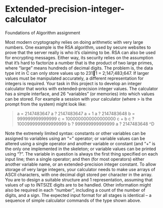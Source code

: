 # Extended-precision-integer-calculator
Foundations of Algorithm assignment

Most modern cryptography relies on doing arithmetic with very large numbers. One example is the RSA
algorithm, used by secure websites to prove that the server really is who it’s claiming to be. RSA can
also be used for encrypting messages. Either way, its security relies on the assumption that it’s hard to
factorize a number that is the product of two large primes, where “large” means hundreds of decimal
digits.
The problem is, the data type int in C can only store values up to 231􀀀1 = 2;147;483;647. If larger
values must be manipulated accurately, a different representation for integers is required. Your task in
this project is to develop an integer calculator that works with extended-precision integer values. The
calculator has a simple interface, and 26 “variables” (or memories) into which values can be stored. For
example a session with your calculator (where > is the prompt from the system) might look like:

> a = 2147483647
> a ?
2147483647
> a + 1
> a ?
2147483648
> b = 999999999999999
> c = 1000000000000000000
> c + b
> c ?
1000999999999999999
> b ?
999999999999999
> a ?
2147483648
> ^D

Note the extremely limited syntax: constants or other variables can be assigned to variables using an
“=” operator; or variable values can be altered using a single operator and another variable or constant
(and “+” is the only one implemented in the skeleton; or variable values can be printed using “?”. The
variable in question is always the first thing specified on each input line; then a single operator; and then
(for most operators) either another variable name, or an extended-precision integer constant.
To allow storage of very large integers, your calculator needs to make use arrays of ASCII characters,
with one decimal digit stored per character in the array. You are to design a suitable structure and
1
representation, assuming that values of up to INTSIZE digits are to be handled. Other information might
also be required in each “number”, including a count of the number of digits, and a sign.
The expected input format for all stages is identical – a sequence of simple calculator commands of
the type shown above.
